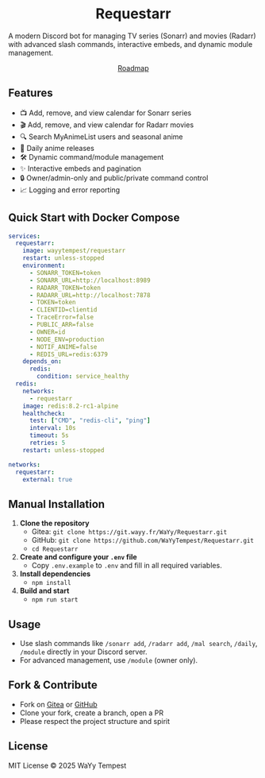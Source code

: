 <h1 align="center">Requestarr</h1>

A modern Discord bot for managing TV series (Sonarr) and movies (Radarr) with advanced slash commands, interactive embeds, and dynamic module management.

<p align="center">
  <a href="https://kan.wayy.fr/roadmap/requestarr">Roadmap</a>
</p>

## Features

- 📺 Add, remove, and view calendar for Sonarr series
- 🎬 Add, remove, and view calendar for Radarr movies
- 🔍 Search MyAnimeList users and seasonal anime
- 📅 Daily anime releases
- 🛠️ Dynamic command/module management
- ✨ Interactive embeds and pagination
- 🔒 Owner/admin-only and public/private command control
- 📈 Logging and error reporting

## Quick Start with Docker Compose

```yml
services:
  requestarr:
    image: wayytempest/requestarr
    restart: unless-stopped
    environment:
      - SONARR_TOKEN=token
      - SONARR_URL=http://localhost:8989
      - RADARR_TOKEN=token
      - RADARR_URL=http://localhost:7878
      - TOKEN=token
      - CLIENTID=clientid
      - TraceError=false
      - PUBLIC_ARR=false
      - OWNER=id
      - NODE_ENV=production
      - NOTIF_ANIME=false
      - REDIS_URL=redis:6379
    depends_on:
      redis:
        condition: service_healthy
  redis:
    networks:
      - requestarr
    image: redis:8.2-rc1-alpine
    healthcheck:
      test: ["CMD", "redis-cli", "ping"]
      interval: 10s
      timeout: 5s
      retries: 5
    restart: unless-stopped

networks:
  requestarr:
    external: true
```

## Manual Installation

1. **Clone the repository**
   - Gitea: `git clone https://git.wayy.fr/WaYy/Requestarr.git`
   - GitHub: `git clone https://github.com/WaYyTempest/Requestarr.git`
   - `cd Requestarr`
2. **Create and configure your `.env` file**
   - Copy `.env.example` to `.env` and fill in all required variables.
3. **Install dependencies**
   - `npm install`
4. **Build and start**
   - `npm run start`

## Usage

- Use slash commands like `/sonarr add`, `/radarr add`, `/mal search`, `/daily`, `/module` directly in your Discord server.
- For advanced management, use `/module` (owner only).

## Fork & Contribute

- Fork on [Gitea](https://git.wayy.fr/WaYy/Requestarr.git) or [GitHub](https://github.com/WaYyTempest/Requestarr.git)
- Clone your fork, create a branch, open a PR
- Please respect the project structure and spirit

## License

MIT License © 2025 WaYy Tempest
